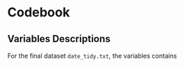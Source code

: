 Codebook
========

Variables  Descriptions
------------------------------
For the final dataset `date_tidy.txt`, the variables contains


